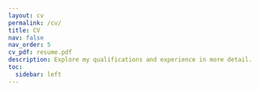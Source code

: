 ```yaml
---
layout: cv
permalink: /cv/
title: CV
nav: false
nav_order: 5
cv_pdf: resume.pdf
description: Explore my qualifications and experience in more detail.
toc:
  sidebar: left
---
```

